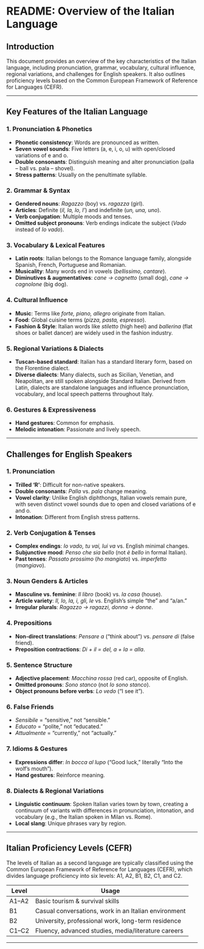# README: Overview of the Italian Language

## Introduction
This document provides an overview of the key characteristics of the Italian language, including pronunciation, grammar, vocabulary, cultural influence, regional variations, and challenges for English speakers. It also outlines proficiency levels based on the Common European Framework of Reference for Languages (CEFR).

---

## Key Features of the Italian Language

### 1. Pronunciation & Phonetics
- **Phonetic consistency**: Words are pronounced as written.
- **Seven vowel sounds**: Five letters (a, e, i, o, u) with open/closed variations of e and o.
- **Double consonants**: Distinguish meaning and alter pronunciation (palla – ball vs. pala – shovel).
- **Stress patterns**: Usually on the penultimate syllable.

### 2. Grammar & Syntax
- **Gendered nouns**: *Ragazzo* (boy) vs. *ragazza* (girl).
- **Articles**: Definite (*il, la, lo, l’*) and indefinite (*un, una, uno*).
- **Verb conjugation**: Multiple moods and tenses.
- **Omitted subject pronouns**: Verb endings indicate the subject (*Vado* instead of *Io vado*).

### 3. Vocabulary & Lexical Features
- **Latin roots**: Italian belongs to the Romance language family, alongside Spanish, French, Portuguese and Romanian.
- **Musicality**: Many words end in vowels (*bellissimo, cantare*).
- **Diminutives & augmentatives**: *cane → cagnetto* (small dog), *cane → cagnolone* (big dog).

### 4. Cultural Influence
- **Music**: Terms like *forte, piano, allegro* originate from Italian.
- **Food**: Global cuisine terms (*pizza, pasta, espresso*).
- **Fashion & Style**: Italian words like *stiletto* (high heel) and *ballerina* (flat shoes or ballet dancer) are widely used in the fashion industry. 

### 5. Regional Variations & Dialects
- **Tuscan-based standard**: Italian has a standard literary form, based on the Florentine dialect.
- **Diverse dialects**: Many dialects, such as Sicilian, Venetian, and Neapolitan, are still spoken alongside Standard Italian. Derived from Latin, dialects are standalone languages and influence pronunciation, vocabulary, and local speech patterns throughout Italy.

### 6. Gestures & Expressiveness
- **Hand gestures**: Common for emphasis.
- **Melodic intonation**: Passionate and lively speech.

---

## Challenges for English Speakers

### 1. Pronunciation
- **Trilled ‘R’**: Difficult for non-native speakers.
- **Double consonants**: *Palla* vs. *pala* change meaning.
- **Vowel clarity**: Unlike English diphthongs, Italian vowels remain pure, with seven distinct vowel sounds due to open and closed variations of e and o.
- **Intonation**: Different from English stress patterns.

### 2. Verb Conjugation & Tenses
- **Complex endings**: *Io vado, tu vai, lui va* vs. English minimal changes.
- **Subjunctive mood**: *Penso che sia bello* (not *è bello* in formal Italian).
- **Past tenses**: *Passato prossimo* (*ho mangiato*) vs. *imperfetto* (*mangiavo*).

### 3. Noun Genders & Articles
- **Masculine vs. feminine**: *Il libro* (book) vs. *la casa* (house).
- **Article variety**: *Il, lo, la, i, gli, le* vs. English’s simple “the” and “a/an.”
- **Irregular plurals**: *Ragazzo → ragazzi, donna → donne*.

### 4. Prepositions
- **Non-direct translations**: *Pensare a* (“think about”) vs. *pensare di* (false friend).
- **Preposition contractions**: *Di + il = del, a + la = alla*.

### 5. Sentence Structure
- **Adjective placement**: *Macchina rossa* (red car), opposite of English.
- **Omitted pronouns**: *Sono stanco* (not *Io sono stanco*).
- **Object pronouns before verbs**: *Lo vedo* (“I see it”).

### 6. False Friends
- *Sensibile* = “sensitive,” not “sensible.”
- *Educato* = “polite,” not “educated.”
- *Attualmente* = “currently,” not “actually.”

### 7. Idioms & Gestures
- **Expressions differ**: *In bocca al lupo* (“Good luck,” literally “Into the wolf’s mouth”).
- **Hand gestures**: Reinforce meaning.

### 8. Dialects & Regional Variations
- **Linguistic continuum**: Spoken Italian varies town by town, creating a continuum of variants with differences in pronunciation, intonation, and vocabulary (e.g., the Italian spoken in Milan vs. Rome).
- **Local slang**: Unique phrases vary by region.

---

## Italian Proficiency Levels (CEFR)
The levels of Italian as a second language are typically classified using the Common European Framework of Reference for Languages (CEFR), which divides language proficiency into six levels: A1, A2, B1, B2, C1, and C2.

| Level  | Usage |
|--------|-----------------------------|
| A1–A2  | Basic tourism & survival skills |
| B1     | Casual conversations, work in an Italian environment |
| B2     | University, professional work, long-term residence |
| C1–C2  | Fluency, advanced studies, media/literature careers |

---